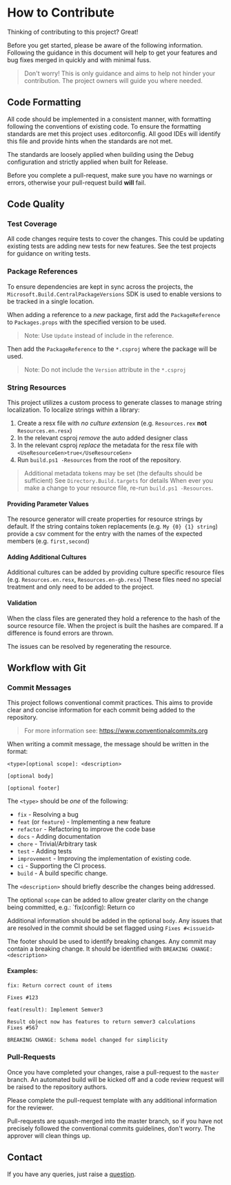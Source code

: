 How to Contribute
=================

Thinking of contributing to this project? Great!

Before you get started, please be aware of the following information.  Following
the guidance in this document will help to get your features and bug fixes merged
in quickly and with minimal fuss.

> Don't worry!  This is only guidance and aims to help not hinder your contribution.
> The project owners will guide you where needed.

Code Formatting
---------------

All code should be implemented in a consistent manner, with formatting following
the conventions of existing code.  To ensure the formatting standards are met this
project uses .editorconfig.  All good IDEs will identify this file and provide hints
when the standards are not met.

The standards are loosely applied when building using the Debug configuration
and strictly applied when built for Release.

Before you complete a pull-request, make sure you have no warnings or errors,
otherwise your pull-request build **will** fail.

Code Quality
------------

### Test Coverage

All code changes require tests to cover the changes.  This could be updating
existing tests are adding new tests for new features.  See the test projects
for guidance on writing tests.

### Package References

To ensure dependencies are kept in sync across the projects, the `Microsoft.Build.CentralPackageVersions` SDK is used to enable versions to be
tracked in a single location.

When adding a reference to a _new_ package, first add the `PackageReference` to
`Packages.props` with the specified version to be used.

> Note: Use `Update` instead of include in the reference.

Then add the `PackageReference` to the `*.csproj` where the package will be used.

> Note: Do not include the `Version` attribute in the `*.csproj`

### String Resources

This project utilizes a custom process to generate classes to manage string localization.
To localize strings within a library:

1. Create a resx file with _no culture extension_ (e.g. `Resources.rex` **not** `Resources.en.resx`)
2. In the relevant csproj _remove_ the auto added designer class
3. In the relevant csproj _replace_ the metadata for the resx file with `<UseResourceGen>true</UseResourceGen>`
4. Run `build.ps1 -Resources` from the root of the repository.

> Additional metadata tokens may be set (the defaults should be sufficient) See `Directory.Build.targets` for details
When ever you make a change to your resource file, re-run `build.ps1 -Resources`.

#### Providing Parameter Values

The resource generator will create properties for resource strings by default.
If the string contains token replacements (e.g. `My {0} {1} string`) provide a csv comment for the entry
with the names of the expected members (e.g. `first,second`)

#### Adding Additional Cultures

Additional cultures can be added by providing culture specific resource files (e.g. `Resources.en.resx`, `Resources.en-gb.resx`)
These files need no special treatment and only need to be added to the project.

#### Validation

When the class files are generated they hold a reference to the hash of the source resource file.
When the project is built the hashes are compared.  If a difference is found errors are thrown.

The issues can be resolved by regenerating the resource.

Workflow with Git
-----------------

### Commit Messages

This project follows conventional commit practices.  This aims to provide clear
and concise information for each commit being added to the repository.

> For more information see: https://www.conventionalcommits.org

When writing a commit message, the message should be written in the format:
```
<type>[optional scope]: <description>

[optional body]

[optional footer]
```

The `<type>` should be *one* of the following:

+ `fix` - Resolving a bug
+ `feat` (or `feature`) - Implementing a new feature
+ `refactor` - Refactoring to improve the code base
+ `docs` - Adding documentation
+ `chore` - Trivial/Arbitrary task
+ `test` - Adding tests
+ `improvement` - Improving the implementation of existing code.
+ `ci` - Supporting the CI process.
+ `build` - A build specific change.

The `<description>` should briefly describe the changes being addressed.

The optional `scope` can be added to allow greater clarity on the change being
committed, e.g.: `fix(config): Return co

Additional information should be added in the optional `body`. Any issues that
are resolved in the commit should be set flagged using `Fixes #<issueid>`

The footer should be used to identify breaking changes.  Any commit may contain
a breaking change.  It should be identified with `BREAKING CHANGE: <description>`

#### Examples:
```
fix: Return correct count of items

Fixes #123
```

```
feat(result): Implement Semver3

Result object now has features to return semver3 calculations
Fixes #567

BREAKING CHANGE: Schema model changed for simplicity
```

### Pull-Requests

Once you have completed your changes, raise a pull-request to the `master`
branch.  An automated build will be kicked off and a code review request
will be raised to the repository authors.

Please complete the pull-request template with any additional information for
the reviewer.

Pull-requests are squash-merged into the master branch, so if you have not
precisely followed the conventional commits guidelines, don't worry.  The
approver will clean things up.


Contact
-------

If you have any queries, just raise a [question].

[question]: https://github.com/Kieranties/SimpleVersion/issues/new/choose
